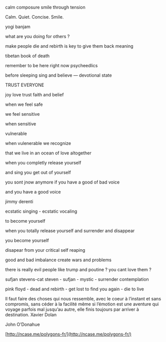 calm composure smile through tension

Calm. Quiet. Concise. Smile.

yogi banjam

what are you doing for others ?

make people die and rebirth is key to give them back meaning

tibetan book of death

remember to be here right now psycheedlics

before sleeping sing and believe — devotional state

TRUST EVERYONE 

joy love trust faith and belief

when we feel safe

we feel sensitive

when sensitive

vulnerable

when vulenerable we recognize

that we live in an ocean of love altogether

when you completly release yourself

and sing you get out of yourself

you sont jnow anymore if you have a good of bad voice

and you have a good voice

jimmy derenti

ecstatic singing - ecstatic vocaling

to become yourself

when you totally release yourself and surrender and disappear

you become yourself

 disapear from your critical self reaping 

good and bad imbalance create wars and problems

there is really evil people like trump and poutine ? you cant love them ?

sufjan stevens-cat steven - sufjan - mystic - surrender contemplation

pink floyd - dead and rebirth - get lost to find you again - die to live

Il faut faire des choses qui nous ressemble, avec le coeur à l’instant et sans compromis, sans céder à la facilité même si l’émotion est une aventure qui voyage parfois mal jusqu’au autre, elle finis toujours par arriver à destination. Xavier Dolan

John O’Donahue

[http://ncase.me/polygons-fr/](http://ncase.me/polygons-fr/)